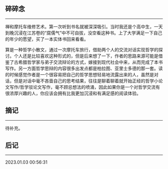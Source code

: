 ## 碎碎念
---

禅和摩托车维修艺术。第一次听到书名就被深深吸引。当时我还是个高中生，一天到晚沉浸在江苏卷的“腐儒气”中不可自拔，没空看这种书。上了大学满足一下自己的年少的愿望，买了一本实体书回来看看。

算是一种哲学小散文，通过一次摩托车旅行，借助两个人的交流对话实现哲学的探讨。个人还是比较喜欢这种形式的，但是后来想了一下，作者的思路来源可能是借鉴了古希腊哲学家与弟子交流辩论的方式，嫁接到现代社会中来，从而完成了本书写作。另一方面哲学思辩的内容很多出发点都是柏拉图、亚里士多德的那一套。读的时候感觉作者是一个很容易把自己的哲学思想轻易地流露出来的人，虽然是对话，但是对话中毫不吝啬自己的思考结果，往往是聊着聊着就开始正经的哲学小论文写作/哲学驳论文写作，毫不顾忌想法的喷涌，因此如果你是一个对哲学交流有很浓厚兴趣的人，你应该会拥有比我更加沉浸和有满足感的阅读体验。

## 摘记
----

待补充。

## 后记
-----
2023.01.03 00:56:31